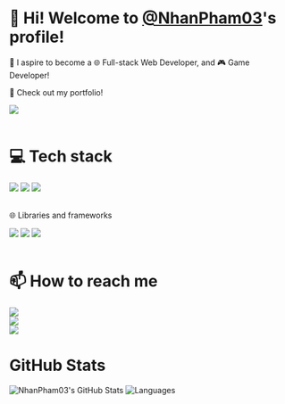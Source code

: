 <h1>👋 Hi! Welcome to <a href='https://github.com/NhanPham03'>@NhanPham03</a>'s profile!</h1>

<p>🔰 I aspire to become a 🌐 Full-stack Web Developer, and 🎮 Game Developer!</p>

<div>
    <p>👀 Check out my portfolio!</p>
    <div>
        <a href='https://lostveil.netlify.app/'>
            <img src='https://img.shields.io/badge/Netlify-00C7B7?style=for-the-badge&logo=netlify&logoColor=white' />
        </a>
    </div>
</div><br>

<div>
    <h1>💻 Tech stack</h1>
    <div>
        <img src='https://img.shields.io/badge/Node%20js-339933?style=for-the-badge&logo=nodedotjs&logoColor=white' />
        <img src='https://img.shields.io/badge/TypeScript-007ACC?style=for-the-badge&logo=typescript&logoColor=white' />
        <img src='https://img.shields.io/badge/JavaScript-323330?style=for-the-badge&logo=javascript&logoColor=F7DF1E' />
    </div><br>
    <div>
        <p>🌐 Libraries and frameworks</p>
        <div>
            <img src='https://img.shields.io/badge/React-20232A?style=for-the-badge&logo=react&logoColor=61DAFB' />
            <img src='https://img.shields.io/badge/Tailwind_CSS-38B2AC?style=for-the-badge&logo=tailwind-css&logoColor=white' />
            <img src='https://img.shields.io/badge/Express%20js-000000?style=for-the-badge&logo=express&logoColor=white' />
        </div>
    </div>
</div><br>

<div>
    <h1>📫 How to reach me</h1>
    <div>
        <a href='mailto:ph.nhan03@gmail.com'>
            <img src='https://img.shields.io/badge/Gmail-D14836?style=for-the-badge&logo=gmail&logoColor=white' />
        </a>
    </div>
    <div>
        <a href='https://lostveil.itch.io/'>
            <img src='https://img.shields.io/badge/Itch.io-FA5C5C?style=for-the-badge&logo=itchdotio&logoColor=white' />
        </a>
    </div>
    <div>
        <a href='https://www.linkedin.com/in/nhan-pham-2a5aab328/'>
            <img src='https://img.shields.io/badge/LinkedIn-0077B5?style=for-the-badge&logo=linkedin&logoColor=white' />
        </a>
    </div>
</div>

<div>
    <h1>GitHub Stats</h1>
    <picture>
        <source
            srcset="https://lostveil-stats.vercel.app/api?username=NhanPham03&theme=monokai&hide_title=true&show_icons=true&hide_border=true"
            medit="(prefers-color-scheme: dark)"
        />
        <source
            srcset="https://lostveil-stats.vercel.app/api?username=NhanPham03&theme=transparent&hide_title=true&show_icons=true&hide_border=true"
            medit="(prefers-color-scheme: light), (prefers-color-scheme: no-preference)"
        />
        <img
            alt="NhanPham03's GitHub Stats" 
            src="https://lostveil-stats.vercel.app/api?username=NhanPham03&theme=monokai&hide_title=true&show_icons=true&hide_border=true"
        />
    </picture>
    <picture>
        <source
            srcset="https://lostveil-stats.vercel.app/api/top-langs?username=NhanPham03&layout=compact&theme=monokai"
            medit="(prefers-color-scheme: dark)"
        />
        <source
            srcset="https://lostveil-stats.vercel.app/api/top-langs?username=NhanPham03&layout=compact&theme=transparent"
            medit="(prefers-color-scheme: light), (prefers-color-scheme: no-preference)"
        />
        <img
            alt="Languages"
            src="https://lostveil-stats.vercel.app/api/top-langs?username=NhanPham03&layout=compact&theme=monokai"
        />
    </picture>
</div>
